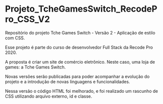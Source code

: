 # Projeto_TcheGamesSwitch_RecodePro_CSS_V2
Repositório do  projeto Tche Games Switch - Versão 2 - Aplicação de estilo com CSS.

Esse projeto é parte do curso de desenvolvedor Full Stack da Recode Pro 2020.

A proposta é criar um site de comércio eletrônico. Neste caso, uma loja de games: a Tche Games Switch.  

Novas versões serão publicadas para poder acompanhar a evolução do projeto e a introdução de novas linguagens e funcionalidades.

Nessa versão o código HTML foi melhorado, e foi realizado um rascunho de CSS utilizando arquivo externo, id e classe.
